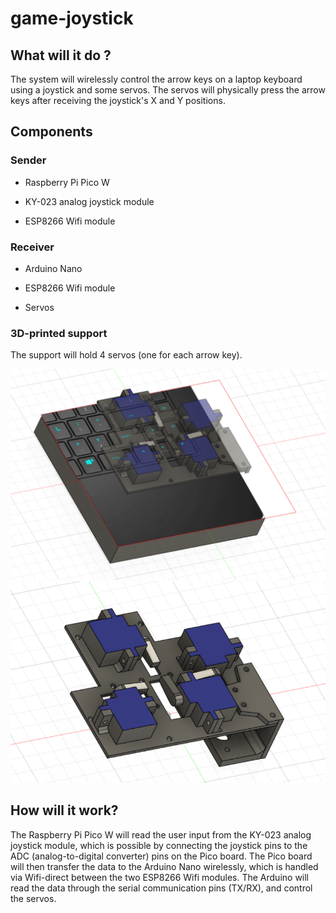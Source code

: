# game-joystick

## What will it do ?

The system will wirelessly control the arrow keys on a laptop keyboard using a joystick and some servos. The servos will physically press the arrow keys after receiving the joystick's X and Y positions. 

## Components

### Sender 

- Raspberry Pi Pico W

- KY-023 analog joystick module

- ESP8266 Wifi module

### Receiver

- Arduino Nano

- ESP8266 Wifi module

- Servos

### 3D-printed support

The support will hold 4 servos (one for each arrow key).

![model-keyboard.png](images/model-keyboard.PNG)
![model-without-keyboard.png](images/model-without-keyboard.PNG)


## How will it work?

The Raspberry Pi Pico W will read the user input from the KY-023 analog joystick module, which is possible by connecting the joystick pins to the ADC (analog-to-digital converter) pins on the Pico board. The Pico board will then transfer the data to the Arduino Nano wirelessly, which is handled via Wifi-direct between the two ESP8266 Wifi modules. The Arduino will read the data through the serial communication pins (TX/RX), and control the servos.

